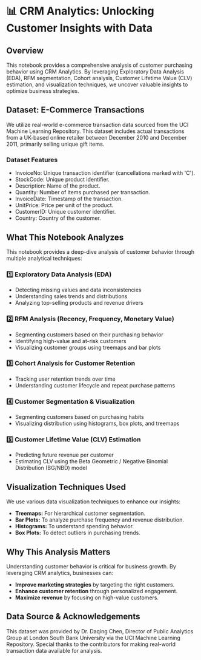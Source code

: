 # 📊 CRM Analytics: Unlocking Customer Insights with Data

## Overview
This notebook provides a comprehensive analysis of customer purchasing behavior using CRM Analytics. 
By leveraging Exploratory Data Analysis (EDA), RFM segmentation, Cohort analysis, Customer Lifetime Value (CLV) estimation, and visualization techniques, we uncover valuable insights to optimize business strategies.

## Dataset: E-Commerce Transactions
We utilize real-world e-commerce transaction data sourced from the UCI Machine Learning Repository. 
This dataset includes actual transactions from a UK-based online retailer between December 2010 and December 2011, primarily selling unique gift items.

### Dataset Features

- InvoiceNo: Unique transaction identifier (cancellations marked with 'C').
- StockCode: Unique product identifier.
- Description: Name of the product.
- Quantity: Number of items purchased per transaction.
- InvoiceDate: Timestamp of the transaction.
- UnitPrice: Price per unit of the product.
- CustomerID: Unique customer identifier.
- Country: Country of the customer.

## What This Notebook Analyzes
This notebook provides a deep-dive analysis of customer behavior through multiple analytical techniques:

### 1️⃣ Exploratory Data Analysis (EDA)
- Detecting missing values and data inconsistencies
- Understanding sales trends and distributions
- Analyzing top-selling products and revenue drivers

### 2️⃣ RFM Analysis (Recency, Frequency, Monetary Value)
- Segmenting customers based on their purchasing behavior
- Identifying high-value and at-risk customers
- Visualizing customer groups using treemaps and bar plots

 ### 3️⃣ Cohort Analysis for Customer Retention
- Tracking user retention trends over time
- Understanding customer lifecycle and repeat purchase patterns
  
### 4️⃣ Customer Segmentation & Visualization
- Segmenting customers based on purchasing habits
- Visualizing distribution using histograms, box plots, and treemaps

### 5️⃣ Customer Lifetime Value (CLV) Estimation
- Predicting future revenue per customer
- Estimating CLV using the Beta Geometric / Negative Binomial Distribution (BG/NBD) model

## Visualization Techniques Used
We use various data visualization techniques to enhance our insights:
- **Treemaps:** For hierarchical customer segmentation.
- **Bar Plots:** To analyze purchase frequency and revenue distribution.
- **Histograms:** To understand spending behavior.
- **Box Plots:** To detect outliers in purchasing trends.

## Why This Analysis Matters
Understanding customer behavior is critical for business growth. By leveraging CRM analytics, businesses can:
- **Improve marketing strategies** by targeting the right customers.
- **Enhance customer retention** through personalized engagement.
- **Maximize revenue** by focusing on high-value customers.

## Data Source & Acknowledgements

This dataset was provided by Dr. Daqing Chen, Director of Public Analytics Group at London South Bank University via the UCI Machine Learning Repository. 
Special thanks to the contributors for making real-world transaction data available for analysis.
